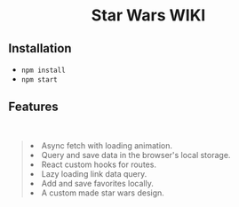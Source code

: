 <h1 align="center">Star Wars WIKI</h1>

## Installation

- `npm install`
- `npm start`
## Features

<br>

>   <li>Async fetch with loading animation.</li>
>   <li>Query and save data in the browser's local storage.</li>
>   <li>React custom hooks for routes.</li>
>   <li>Lazy loading link data query.</li>
>   <li>Add and save favorites locally.</li>
>   <li>A custom made star wars design.</li>

<br>
